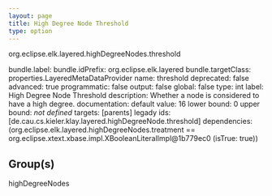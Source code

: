 ```yaml
---
layout: page
title: High Degree Node Threshold
type: option
---
```

org.eclipse.elk.layered.highDegreeNodes.threshold

bundle.label: 
bundle.idPrefix: org.eclipse.elk.layered
bundle.targetClass: properties.LayeredMetaDataProvider
name: threshold
deprecated: false
advanced: true
programmatic: false
output: false
global: false
type: int
label: High Degree Node Threshold
description: Whether a node is considered to have a high degree.
documentation: 
default value:  16
lower bound:  0
upper bound: *not defined*
targets: [parents]
legady ids: [de.cau.cs.kieler.klay.layered.highDegreeNode.threshold]
dependencies: (org.eclipse.elk.layered.highDegreeNodes.treatment == org.eclipse.xtext.xbase.impl.XBooleanLiteralImpl@1b779ec0 (isTrue: true))

## Group(s)
highDegreeNodes 

